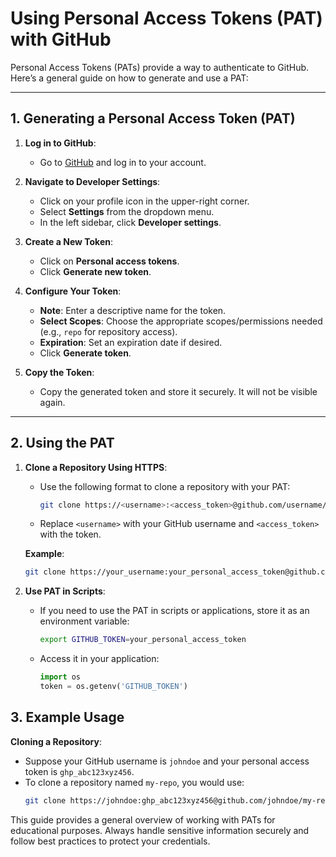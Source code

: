 # Using Personal Access Tokens (PAT) with GitHub

Personal Access Tokens (PATs) provide a way to authenticate to GitHub. Here’s a general guide on how to generate and use a PAT:

---

## 1. Generating a Personal Access Token (PAT)

1. **Log in to GitHub**:
   - Go to [GitHub](https://github.com) and log in to your account.

2. **Navigate to Developer Settings**:
   - Click on your profile icon in the upper-right corner.
   - Select **Settings** from the dropdown menu.
   - In the left sidebar, click **Developer settings**.

3. **Create a New Token**:
   - Click on **Personal access tokens**.
   - Click **Generate new token**.

4. **Configure Your Token**:
   - **Note**: Enter a descriptive name for the token.
   - **Select Scopes**: Choose the appropriate scopes/permissions needed (e.g., `repo` for repository access).
   - **Expiration**: Set an expiration date if desired.
   - Click **Generate token**.

5. **Copy the Token**:
   - Copy the generated token and store it securely. It will not be visible again.

---

## 2. Using the PAT

1. **Clone a Repository Using HTTPS**:
   - Use the following format to clone a repository with your PAT:
     ```bash
     git clone https://<username>:<access_token>@github.com/username/repository.git
     ```
   - Replace `<username>` with your GitHub username and `<access_token>` with the token.

   **Example**:
     ```bash
     git clone https://your_username:your_personal_access_token@github.com/example/repo.git
     ```

2. **Use PAT in Scripts**:
   - If you need to use the PAT in scripts or applications, store it as an environment variable:
     ```bash
     export GITHUB_TOKEN=your_personal_access_token
     ```
   - Access it in your application:
     ```python
     import os
     token = os.getenv('GITHUB_TOKEN')
     ```



## 3. Example Usage

 **Cloning a Repository**:
   - Suppose your GitHub username is `johndoe` and your personal access token is `ghp_abc123xyz456`.
   - To clone a repository named `my-repo`, you would use:
     ```bash
     git clone https://johndoe:ghp_abc123xyz456@github.com/johndoe/my-repo.git
     ```

This guide provides a general overview of working with PATs for educational purposes. Always handle sensitive information securely and follow best practices to protect your credentials.
